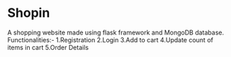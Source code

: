# Shopin
A shopping website made using flask framework and MongoDB database. 
Functionalities:-
  1.Registration
  2.Login
  3.Add to cart
  4.Update count of items in cart
  5.Order Details
